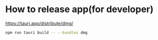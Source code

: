 # How to release app(for developer)
https://tauri.app/distribute/dmg/
```bash
npm run tauri build -- --bundles dmg
```
